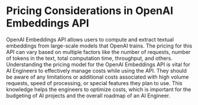 # Pricing Considerations in OpenAI Embeddings API 

OpenAI Embeddings API allows users to compute and extract textual embeddings from large-scale models that OpenAI trains. The pricing for this API can vary based on multiple factors like the number of requests, number of tokens in the text, total computation time, throughput, and others. Understanding the pricing model for the OpenAI Embeddings API is vital for AI Engineers to effectively manage costs while using the API. They should be aware of any limitations or additional costs associated with high volume requests, speed of processing, or special features they plan to use. This knowledge helps the engineers to optimize costs, which is important for the budgeting of AI projects and the overall roadmap of an AI Engineer.